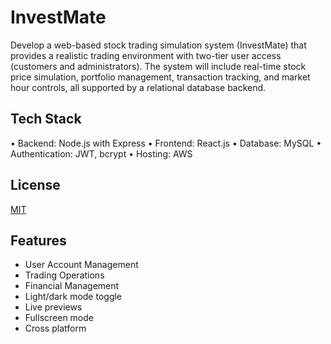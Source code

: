 
# InvestMate

Develop a web-based stock trading simulation system (InvestMate) that provides a realistic trading environment with two-tier user access (customers and administrators). The system will include real-time stock price simulation, portfolio management, transaction tracking, and market hour controls, all supported by a relational database backend.


## Tech Stack

•	Backend: Node.js with Express
•	Frontend: React.js
•	Database: MySQL
•	Authentication: JWT, bcrypt
•	Hosting: AWS



## License

[MIT](https://choosealicense.com/licenses/mit/)


## Features

- User Account Management
- Trading Operations
- Financial Management
- Light/dark mode toggle
- Live previews
- Fullscreen mode
- Cross platform

